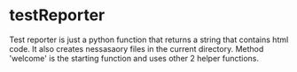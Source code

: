 # testReporter

Test reporter is just a python function that returns a string that contains html code. It also creates nessasaory files in the current directory.
Method 'welcome' is the starting function and uses other 2 helper functions.
